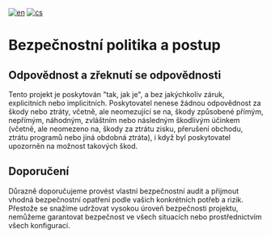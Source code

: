 [![en](https://img.shields.io/badge/lang-en-red.svg)](https://github.com/PepikVaio/reMarkable_re-Planner?tab=security-ov-file)
[![cs](https://img.shields.io/badge/lang-cs-springgreen.svg)](https://github.com/PepikVaio/reMarkable_re-Planner/blob/main/.github/SECURITY.cs.md)


# Bezpečnostní politika a postup


## Odpovědnost a zřeknutí se odpovědnosti

Tento projekt je poskytován "tak, jak je", a bez jakýchkoliv záruk, explicitních nebo implicitních. Poskytovatel nenese žádnou odpovědnost za škody nebo ztráty, včetně, ale neomezující se na, škody způsobené přímým, nepřímým, náhodným, zvláštním nebo následným škodlivým účinkem (včetně, ale neomezeno na, škody za ztrátu zisku, přerušení obchodu, ztrátu programů nebo jiná obdobná ztráta), i když byl poskytovatel upozorněn na možnost takových škod.

## Doporučení

Důrazně doporučujeme provést vlastní bezpečnostní audit a přijmout vhodná bezpečnostní opatření podle vašich konkrétních potřeb a rizik. Přestože se snažíme udržovat vysokou úroveň bezpečnosti projektu, nemůžeme garantovat bezpečnost ve všech situacích nebo prostřednictvím všech konfigurací.
